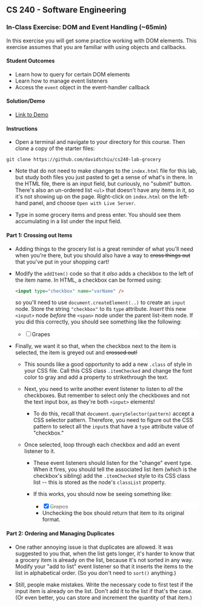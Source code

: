 ## CS 240 - Software Engineering

### In-Class Exercise: DOM and Event Handling (~65min)

In this exercise you will get some practice working with DOM elements. This exercise assumes that you are familiar with using objects and callbacks.

#### Student Outcomes

- Learn how to query for certain DOM elements
- Learn how to manage event listeners
- Access the `event` object in the event-handler callback

#### Solution/Demo

- [Link to Demo](demo/)

#### Instructions

- Open a terminal and navigate to your directory for this course. Then clone a copy of the starter files:

```
git clone https://github.com/davidtchiu/cs240-lab-grocery
```

- Note that do not need to make changes to the `index.html` file for this lab, but study both files you just pasted to get a sense of what's in there. In the HTML file, there is an input field, but curiously, no "submit" button. There's also an un-ordered list `<ul>` that doesn't have any items in it, so it's not showing up on the page. Right-click on `index.html` on the left-hand panel, and choose `Open with Live Server`.

- Type in some grocery items and press enter. You should see them accumulating in a list under the input field.

<!-- - Try typing a grocery item in the input box and hitting enter. You should see no effect, but what _should_ happen is that the item you just input should show up in the ordered list. To do that, we need to listen for events to occur in the input field! -->

<!-- - Create a new file, `app.js`.

  - Write some code to attach an event handler to the `<input>` field, but recall that you have to capture (or _select_) it first.

  - After the input field has been selected, we can attach an event listener as follows:

    ```javascript
    node.addEventListener("eventType", function (evt) {
      // code goes here when eventName fires!
      // << your code goes here>>
    });
    ```

  where `node` is the variable name that references your input field. Find the appropriate `eventType` we should be listening to on the cheatsheet I handed out (also linked at the top of this page). Finally, write the code for the unnamed callback function directly in the space I provided in the comments above. Here's what you'll need to do:

  - Check the `evt` event object that is passed automatically by JavaScript to see what key was pressed. You're interested seeing if the user pressed the "Enter" key.

  - If it's not the enter key, do nothing, but if it is, you need to take the contents in the input field and transfer it to the end of the un-ordered list! The HTML you want JS to generate is

    ```html
    <li>
      <span>item name</span>
    </li>
    ```

    That means you'll need to create a new `li` node, and a new `span` node using

    ```js
    let node = document.createElement("elementName");
    ```

    Put the string in between the `span` tags by storing to its `.innerHTML` property. The `span` tag should then be appended to the `li` node, which in turn is appended to the unordered list.

  - If you coded this right, then the input item should show up in the list every time you press enter. Test this now, and do not move on until finished. -->

#### Part 1: Crossing out Items

- Adding things to the grocery list is a great reminder of what you'll need when you're there, but you should also have a way to <del>cross things out</del> that you've put in your shopping cart!

- Modify the `addItem()` code so that it _also_ adds a checkbox to the left of the item name. In HTML, a checkbox can be formed using:

  ```html
  <input type="checkbox" name="varName" />
  ```

  so you'll need to use `document.createElement(..)` to create an `input` node. Store the string `"checkbox"` to its `type` attribute. _Insert_ this new `<input>` node _before_ the `<span>` node under the parent list-item node. If you did this correctly, you should see something like the following:
  <div style="background-color: #ffffff">
  <ul>
    <li><input type="checkbox" name="ex"/><span>Grapes</span></li>
  </ul>
  </div>

- Finally, we want it so that, when the checkbox next to the item is selected, the item is <span style="color: 'grey';"> greyed out</span> and <span style="text-decoration: line-through">crossed out</a>!

  - This sounds like a good opportunity to add a new `.class` of style in your CSS file. Call this CSS class `.itemChecked` and change the font color to gray and add a property to strikethrough the text.

  - Next, you need to write another event listener to listen to _all_ the checkboxes. But remember to select only the checkboxes and not the text input box, as they're both `<input>` elements!

    - To do this, recall that `document.querySelector(pattern)` accept a CSS selector pattern. Therefore, you need to figure out the CSS pattern to select all the `input`s that have a `type` attribute value of "checkbox."

  - Once selected, loop through each checkbox and add an event listener to it.

    - These event listeners should listen for the "change" event type. When it fires, you should tell the associated list item (which is the checkbox's sibling) add the `.itemChecked` style to its CSS class list -- this is stored as the node's `classList` property.

    - If this works, you should now be seeing something like:
      <div style="background-color: #ffffff">
      <ul>
        <li><input type="checkbox" checked="checked" name="ex"/><span style="text-decoration: line-through; color: gray">Grapes</span></li>
      </ul>
      </div>

      - Unchecking the box should return that item to its original format.

#### Part 2: Ordering and Managing Duplicates

- One rather annoying issue is that duplicates are allowed. It was suggested to you that, when the list gets longer, it's harder to know that a grocery item is already on the list, because it's not sorted in any way. Modify your "add to list" event listener so that it inserts the items to the list in alphabetical order. (So you don't need to `sort()` anything.)

- Still, people make mistakes. Write the necessary code to first test if the input item is already on the list. Don't add it to the list if that's the case. (Or even better, you can store and increment the quantity of that item.)
